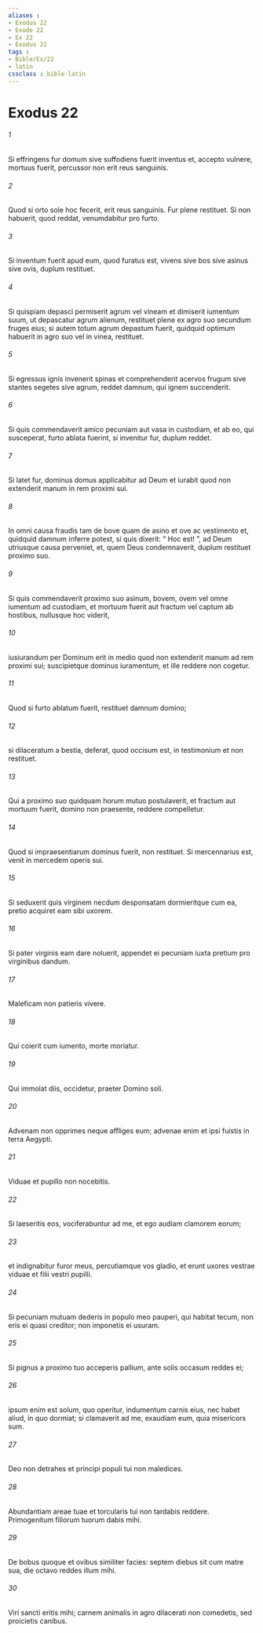 ```yaml
---
aliases : 
- Exodus 22
- Exode 22
- Ex 22
- Exodus 22
tags : 
- Bible/Ex/22
- latin
cssclass : bible-latin
---
```


# Exodus 22

###### 1
Si effringens fur domum sive suffodiens fuerit inventus et, accepto vulnere, mortuus fuerit, percussor non erit reus sanguinis. 
###### 2
Quod si orto sole hoc fecerit, erit reus sanguinis. Fur plene restituet. Si non habuerit, quod reddat, venumdabitur pro furto. 
###### 3
Si inventum fuerit apud eum, quod furatus est, vivens sive bos sive asinus sive ovis, duplum restituet.
###### 4
Si quispiam depasci permiserit agrum vel vineam et dimiserit iumentum suum, ut depascatur agrum alienum, restituet plene ex agro suo secundum fruges eius; si autem totum agrum depastum fuerit, quidquid optimum habuerit in agro suo vel in vinea, restituet.
###### 5
Si egressus ignis invenerit spinas et comprehenderit acervos frugum sive stantes segetes sive agrum, reddet damnum, qui ignem succenderit.
###### 6
Si quis commendaverit amico pecuniam aut vasa in custodiam, et ab eo, qui susceperat, furto ablata fuerint, si invenitur fur, duplum reddet. 
###### 7
Si latet fur, dominus domus applicabitur ad Deum et iurabit quod non extenderit manum in rem proximi sui.
###### 8
In omni causa fraudis tam de bove quam de asino et ove ac vestimento et, quidquid damnum inferre potest, si quis dixerit: “ Hoc est! ”, ad Deum utriusque causa perveniet, et, quem Deus condemnaverit, duplum restituet proximo suo.
###### 9
Si quis commendaverit proximo suo asinum, bovem, ovem vel omne iumentum ad custodiam, et mortuum fuerit aut fractum vel captum ab hostibus, nullusque hoc viderit, 
###### 10
iusiurandum per Dominum erit in medio quod non extenderit manum ad rem proximi sui; suscipietque dominus iuramentum, et ille reddere non cogetur. 
###### 11
Quod si furto ablatum fuerit, restituet damnum domino; 
###### 12
si dilaceratum a bestia, deferat, quod occisum est, in testimonium et non restituet.
###### 13
Qui a proximo suo quidquam horum mutuo postulaverit, et fractum aut mortuum fuerit, domino non praesente, reddere compelletur. 
###### 14
Quod si impraesentiarum dominus fuerit, non restituet. Si mercennarius est, venit in mercedem operis sui.
###### 15
Si seduxerit quis virginem necdum desponsatam dormieritque cum ea, pretio acquiret eam sibi uxorem. 
###### 16
Si pater virginis eam dare noluerit, appendet ei pecuniam iuxta pretium pro virginibus dandum.
###### 17
Maleficam non patieris vivere.
###### 18
Qui coierit cum iumento, morte moriatur.
###### 19
Qui immolat diis, occidetur, praeter Domino soli.
###### 20
Advenam non opprimes neque affliges eum; advenae enim et ipsi fuistis in terra Aegypti.
###### 21
Viduae et pupillo non nocebitis. 
###### 22
Si laeseritis eos, vociferabuntur ad me, et ego audiam clamorem eorum; 
###### 23
et indignabitur furor meus, percutiamque vos gladio, et erunt uxores vestrae viduae et filii vestri pupilli.
###### 24
Si pecuniam mutuam dederis in populo meo pauperi, qui habitat tecum, non eris ei quasi creditor; non imponetis ei usuram.
###### 25
Si pignus a proximo tuo acceperis pallium, ante solis occasum reddes ei; 
###### 26
ipsum enim est solum, quo operitur, indumentum carnis eius, nec habet aliud, in quo dormiat; si clamaverit ad me, exaudiam eum, quia misericors sum.
###### 27
Deo non detrahes et principi populi tui non maledices.
###### 28
Abundantiam areae tuae et torcularis tui non tardabis reddere. Primogenitum filiorum tuorum dabis mihi.
###### 29
De bobus quoque et ovibus similiter facies: septem diebus sit cum matre sua, die octavo reddes illum mihi.
###### 30
Viri sancti eritis mihi; carnem animalis in agro dilacerati non comedetis, sed proicietis canibus.
